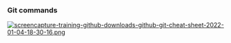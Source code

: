 ### Git commands

[![screencapture-training-github-downloads-github-git-cheat-sheet-2022-01-04-18-30-16.png](https://i.postimg.cc/VNSz1TN5/screencapture-training-github-downloads-github-git-cheat-sheet-2022-01-04-18-30-16.png)](https://postimg.cc/gwPCHg8P)
